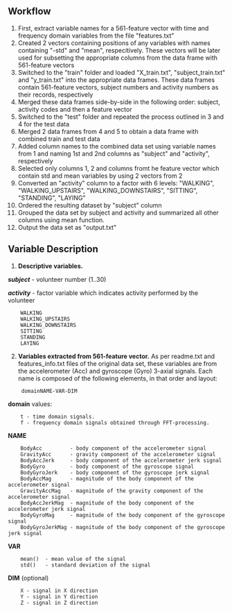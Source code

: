## Workflow

1. First, extract variable names for a 561-feature vector with time and frequency domain variables from the file "features.txt"    
2. Created 2 vectors containing positions of any variables with names containing "-std" and "mean", respecitively. 
These vectors will be later used for subsetting the appropriate columns from the data frame with 561-feature vectors
3. Switched to the "train" folder and loaded "X_train.txt", "subject_train.txt" and "y_train.txt" into the appropriate data frames.
These data frames contain 561-feature vectors, subject numbers and activity numbers as their records, respectively
4. Merged these data frames side-by-side in the following order: subject, activity codes and then a feature vector
5. Switched to the "test" folder and repeated the process outlined in 3 and 4 for the test data
6. Merged 2 data frames from 4 and 5 to obtain a data frame with combined train and test data
7. Added column names to the combined data set using variable names from 1 and naming 1st and 2nd columns as "subject" and "activity", respectively
8. Selected only columns 1, 2 and columns fromt he feature vector which contain std and mean variables by using 2 vectors from 2
9. Converted an "activity" column to a factor with 6 levels: "WALKING", "WALKING_UPSTAIRS", "WALKING_DOWNSTAIRS", "SITTING", "STANDING", "LAYING"
10. Ordered the resulting dataset by "subject" column
11. Grouped the data set by subject and activity and summarized all other columns using mean function.
12. Output the data set as "output.txt"

## Variable Description

1. **Descriptive variables.**

 ***subject***     - volunteer number (1..30)
 
 ***activity***           - factor variable which indicates activity performed by the volunteer 
        
        WALKING
        WALKING_UPSTAIRS
        WALKING_DOWNSTAIRS
        SITTING
        STANDING
        LAYING

2. **Variables extracted from 561-feature vector.**
As per readme.txt and features_info.txt files of the original data set, these variables are from the accelerometer (Acc) and gyroscope (Gyro) 3-axial signals.
Each name is composed of the following elements, in that order and layout:

        domainNAME-VAR-DIM

**domain** values:

        t - time domain signals.
        f - frequency domain signals obtained through FFT-processing.    

**NAME**

        BodyAcc         - body component of the accelerometer signal
        GravityAcc      - gravity component of the accelerometer signal
        BodyAccJerk     - body component of the accelerometer jerk signal
        BodyGyro        - body component of the gyroscope signal
        BodyGyroJerk    - body component of the gyroscope jerk signal
        BodyAccMag      - magnitude of the body component of the accelerometer signal
        GravityAccMag   - magnitude of the gravity component of the accelerometer signal
        BodyAccJerkMag  - magnitude of the body component of the accelerometer jerk signal
        BodyGyroMag     - magnitude of the body component of the gyroscope signal
        BodyGyroJerkMag - magnitude of the body component of the gyroscope jerk signal
        
**VAR**

        mean()  - mean value of the signal
        std()   - standard deviation of the signal

**DIM** (optional)
        
        X - signal in X direction
        Y - signal in Y direction
        Z - signal in Z direction
        
        
